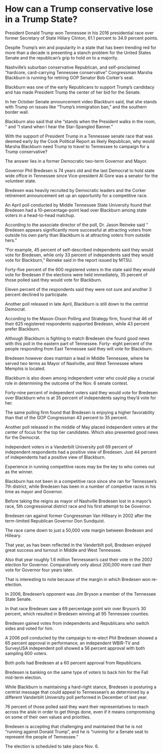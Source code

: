 # How can a Trump conservative lose in a Trump State? 

President Donald Trump won Tennessee in his 2016 presidential race over former Secretary of State Hillary Clinton, 61.1 
percent to 34.9 percent points. 

Despite Trump’s win and popularity in a state that has been trending red for more than a decade is presenting a stanch 
problem for the United States Senate and the republican’s grip to hold on to a majority. 

Nashville’s suburban conservative Republican, and self-proclaimed “hardcore, card-carrying Tennessee conservative” 
Congressman Marsha Blackburn is running for retiring GOP Senator Bob Corker’s seat. 

Blackburn was one of the early Republicans to support Trump’s candidacy and has made President Trump the center of her bid for the Senate. 

In her October Senate announcement video Blackburn said, that she stands with Trump on issues like “Trump’s immigration 
ban,” and the southern border wall. 

Blackburn also said that she “stands when the President walks in the room, “ and “I stand when I hear the Star-Spangled 
Banner.”

With the support of President Trump in a Tennessee senate race that was deemed early by the Cook Political Report as likely 
Republican, why would Marsha Blackburn need Trump to travel to Tennessee to campaign for a Trump conservative?

The answer lies in a former Democratic two-term Governor and Mayor. 

Governor Phil Bredesen is 74 years old and the last Democrat to hold state wide office in Tennessee since Vice-president Al 
Gore was a senator for the volunteer state. 

Bredesen was heavily recruited by Democratic leaders and the Corker retirement announcement set up an opportunity for a 
competitive race. 

An April poll conducted by Middle Tennessee State University found that Bredesen had a 10-percentage-point lead over 
Blackburn among state voters in a head-to-head matchup. 

According to the associate director of the poll, Dr. Jason Reineke said “ Bredesen appears significantly more successful at 
attracting voters from outside his own party than Blackburn is at attracting voters from outside hers.”

“For example, 45 percent of self-described independents said they would vote for Bredesen, while only 33 percent of 
independents said they would vote for Blackburn,” Reineke said in the report issued by MTSU. 

Forty-five percent of the 600 registered voters in the state said they would vote for Bredesen if the elections were held 
immediately, 35 percent of those polled said they would vote for Blackburn. 

Eleven percent of the respondents said they were not sure and another 3 percent declined to participate. 

Another poll released in late April, Blackburn is still down to the centrist Democrat.

According to the Mason-Dixon Polling and Strategy firm, found that 46 of their 625 registered respondents supported 
Bredesen, while 43 percent prefer Blackburn. 

Although Blackburn is fighting to match Bredesen she found good news with this poll in the eastern part of Tennessee. Forty-
eight percent of the people responding from East Tennessee said they will vote for Blackburn. 

Bredesen however does maintain a lead in Middle Tennessee, where he served two terms as Mayor of Nashville, and West 
Tennessee where Memphis is located. 

Blackburn is also down among independent voter who could play a crucial role in determining the outcome of the Nov. 6 senate 
contest. 

Forty-nine percent of independent voters said they would vote for Bredesen over Blackburn who is at 35 percent of 
independents saying they’d vote for her. 

The same polling firm found that Bredesen is enjoying a higher favorability than that of the GOP Congressman 43 percent to 
35 percent. 

Another poll released in the middle of May placed independent voters at the center of focus for the top tier candidates. 
Which also presented good news for the Democrat.

Independent voters in a Vanderbilt University poll 69 percent of independent respondents had a positive view of Bredesen. 
Just 44 percent of independents had a positive view of Blackburn.

Experience in running competitive races may be the key to who comes out as the winner. 

Blackburn has not been in a competitive race since she ran for Tennessee’s 7th district, while Bredesen has been in a number 
of competive races in his time as mayor and Governor. 

Before taking the reigns as mayor of Nashville Bredesen lost in a mayor’s race, 5th congressional district race and his 
first attempt to be Governor. 

Bredesen ran against former Congressman Van Hilleary in 2002 after the term-limited Republican Governor Don Sundquist. 

The race came down to just a 50,000 vote margin between Bredesen and Hilleary. 

That year, as has been reflected in the Vanderbilt poll, Bredesen enjoyed great success and turnout in Middle and West 
Tennessee. 

Also that year roughly 1.6 million Tennessean’s cast their vote in the 2002 election for Governor. Comparatively only about 
200,000 more cast their vote for Governor four years later. 

That is interesting to note because of the margin in which Bredesen won re-election. 

In 2006, Bredesen’s opponent was Jim Bryson a member of the Tennessee State Senate. 

In that race Bredesen saw a 69 percentage point win over Bryson’s 30 percent, which resulted in Bredesen winning all 95 
Tennessee counties.

Bredesen gained votes from independents and Republicans who switch sides and voted for him. 

A 2006 poll conducted by the campaign to re-elect Phil Bredesen showed a 65 percent approval in performance, an independent 
WBIR-TV and SurveyUSA independent poll showed a 56 percent approval with both sampling 600 voters. 

Both polls had Bredesen at a 60 percent approval from Republicans. 

Bredesen is banking on the same type of voters to back him for the Fall mid-term election. 

While Blackburn is maintaining a hard-right stance, Bredesen is posturing a centrist message that could appeal to Tennessean’s as determined by a different Vanderbilt University poll performed in December of last year. 

76 percent of those polled said they want their representatives to reach across the aisle in order to get things done, even 
if it means compromising on some of their own values and priorities.

Bredesen is accepting that challenging and maintained that he is not “running against Donald Trump”, and he is “running for 
a Senate seat to represent the people of Tennessee.”

The election is scheduled to take place Nov. 6. 
